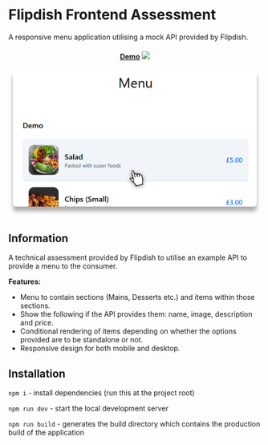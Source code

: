 # Flipdish Frontend Assessment

A responsive menu application utilising a mock API provided by Flipdish.

<h4 align="center">
    <a href="https://clearscore-idea-board.vercel.app" target="_blank">Demo</a>
    <img src="https://github.com/https://github.com/v0rkath/Flipdish-Assessment/blob/main/images/flipdish-assessment.png"/>
</h4>

![Flipdish assessment](./images/flipdish-assessment.png)

## Information

A technical assessment provided by Flipdish to utilise an example API to provide a menu to the consumer.

**Features:**

- Menu to contain sections (Mains, Desserts etc.) and items within those sections.
- Show the following if the API provides them: name, image, description and price.
- Conditional rendering of items depending on whether the options provided are to be standalone or not.
- Responsive design for both mobile and desktop.

## Installation

`npm i` - install dependencies (run this at the project root)

`npm run dev` - start the local development server

`npm run build` - generates the build directory which contains the production build of the application
